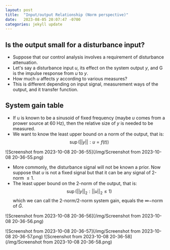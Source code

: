 ```yaml
---
layout: post
title:  "Input/output Relationship (Norm perspective)"
date:   2023-08-05 20:07:47 -0700
categories: jekyll update
---
```


## Is the output small for a disturbance input?
- Suppose that our control analysis involves a requirement of disturbance attenuation.
- Let's say a disturbance input $u$, its effect on the system output $y$, and G is the impulse response from $u$ to $y$.
- How much $u$ affects $y$ according to various measures?
- This is different depending on input signal, measurement ways of the output, and it transfer function.

## System gain table
- If u is known to be a sinusoid of fixed frequency (maybe $u$ comes from a prower source at 60 Hz), then the relative size of $y$ is needed to be measured.
- We want to know the least upper bound on a norm of the output, that is:
  $$\sup (||y|| : u=f(t)) $$

![Screenshot from 2023-10-08 20-36-55](/img/Screenshot from 2023-10-08 20-36-55.png)

- More commonly, the disturbance signal will not be known a prior. Now suppose that $u$ is not a fixed signal but that it can be any signal of 2-norm $\leq 1$.
- The least upper bound on the 2-norm of the output, that is:
  $$\sup (||y||_2 : ||u||_2 \leq 1) $$
  which we can call the 2-norm/2-norm system gain, equals the $\infty-$norm of $\hat{G}$.
 
![Screenshot from 2023-10-08 20-36-56](/img/Screenshot from 2023-10-08 20-36-56.png)

![Screenshot from 2023-10-08 20-36-57](/img/Screenshot from 2023-10-08 20-36-57.png)
![Screenshot from 2023-10-08 20-36-58](/img/Screenshot from 2023-10-08 20-36-58.png)
